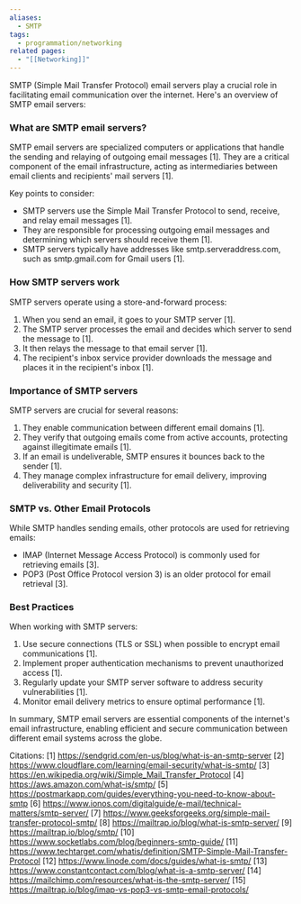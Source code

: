 ```yaml
---
aliases:
  - SMTP
tags:
  - programmation/networking
related pages:
  - "[[Networking]]"
---
```

SMTP (Simple Mail Transfer Protocol) email servers play a crucial role in facilitating email communication over the internet. Here's an overview of SMTP email servers:

### What are SMTP email servers?

SMTP email servers are specialized computers or applications that handle the sending and relaying of outgoing email messages [1]. They are a critical component of the email infrastructure, acting as intermediaries between email clients and recipients' mail servers [1].

Key points to consider:

- SMTP servers use the Simple Mail Transfer Protocol to send, receive, and relay email messages [1].
- They are responsible for processing outgoing email messages and determining which servers should receive them [1].
- SMTP servers typically have addresses like smtp.serveraddress.com, such as smtp.gmail.com for Gmail users [1].

### How SMTP servers work

SMTP servers operate using a store-and-forward process:

1. When you send an email, it goes to your SMTP server [1].
2. The SMTP server processes the email and decides which server to send the message to [1].
3. It then relays the message to that email server [1].
4. The recipient's inbox service provider downloads the message and places it in the recipient's inbox [1].

### Importance of SMTP servers

SMTP servers are crucial for several reasons:

1. They enable communication between different email domains [1].
2. They verify that outgoing emails come from active accounts, protecting against illegitimate emails [1].
3. If an email is undeliverable, SMTP ensures it bounces back to the sender [1].
4. They manage complex infrastructure for email delivery, improving deliverability and security [1].

### SMTP vs. Other Email Protocols

While SMTP handles sending emails, other protocols are used for retrieving emails:

- IMAP (Internet Message Access Protocol) is commonly used for retrieving emails [3].
- POP3 (Post Office Protocol version 3) is an older protocol for email retrieval [3].

### Best Practices

When working with SMTP servers:

1. Use secure connections (TLS or SSL) when possible to encrypt email communications [1].
2. Implement proper authentication mechanisms to prevent unauthorized access [1].
3. Regularly update your SMTP server software to address security vulnerabilities [1].
4. Monitor email delivery metrics to ensure optimal performance [1].

In summary, SMTP email servers are essential components of the internet's email infrastructure, enabling efficient and secure communication between different email systems across the globe.

Citations:
[1] https://sendgrid.com/en-us/blog/what-is-an-smtp-server
[2] https://www.cloudflare.com/learning/email-security/what-is-smtp/
[3] https://en.wikipedia.org/wiki/Simple_Mail_Transfer_Protocol
[4] https://aws.amazon.com/what-is/smtp/
[5] https://postmarkapp.com/guides/everything-you-need-to-know-about-smtp
[6] https://www.ionos.com/digitalguide/e-mail/technical-matters/smtp-server/
[7] https://www.geeksforgeeks.org/simple-mail-transfer-protocol-smtp/
[8] https://mailtrap.io/blog/what-is-smtp-server/
[9] https://mailtrap.io/blog/smtp/
[10] https://www.socketlabs.com/blog/beginners-smtp-guide/
[11] https://www.techtarget.com/whatis/definition/SMTP-Simple-Mail-Transfer-Protocol
[12] https://www.linode.com/docs/guides/what-is-smtp/
[13] https://www.constantcontact.com/blog/what-is-a-smtp-server/
[14] https://mailchimp.com/resources/what-is-the-smtp-server/
[15] https://mailtrap.io/blog/imap-vs-pop3-vs-smtp-email-protocols/
